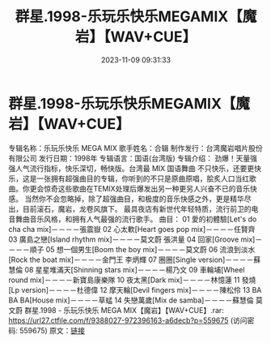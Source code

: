﻿---
title: 群星.1998-乐玩乐快乐MEGAMIX【魔岩】【WAV+CUE】
date: 2023-11-09 09:31:33
categories: WAV车载音乐、镜像
tags: 华语中文
---
# 群星.1998-乐玩乐快乐MEGAMIX【魔岩】【WAV+CUE】

专辑名称：乐玩乐快乐 MEGA MIX
歌手姓名：合辑
制作发行：台湾魔岩唱片股份有限公司
发行日期：1998年
专辑语言：国语(台湾版)
专辑介绍：
劲爆！天量强强人气流行指标，快乐深切，畅快版。台湾最 MIX 国语舞曲
不只快乐，还要更快乐，这是一张拥有超强曲目的专辑，你听到的不只是原曲原唱，脍炙人口当红歌曲。你更会惊奇这些歌曲在TEMIX处理后爆发出另一种更另人兴奋不已的音乐快感。
当然你不会忽略掉，除了超强曲目，和极度的音乐快感之外，更是精华尽出，目前滚石，魔岩，龙卷风旗下。
最具夜店有新世代年轻特质，流行前卫的电音舞曲音乐风格，和拥有人气最强的流行歌手。
曲目：
01 愛的初體驗[Let's do cha cha mix]－－－－張震嶽
02 心太軟[Heart goes pop mix]－－－－任賢齊
03 廣島之戀[Island rhythm mix]－－－－莫文蔚 張洪量
04 回家[Groove mix]－－－－順子
05 想一個男生[Boom the boy mix]－－－－莫文蔚
06 流浪到淡水[Rock the boat mix]－－－－金門王 李炳輝
07 圈圈[Single version]－－－－蘇慧倫
08 星星堆滿天[Shinning stars mix]－－－－楊乃文
09 車輪埔[Wheel round mix]－－－－新寶島康樂隊
10 夜太黑[Dark mix]－－－－林憶蓮
11 發燒[Lp version]－－－－杜德偉
12 摩天輪[Devil fingers mix]－－－－陳松伶
13 BA BA BA[House mix]－－－－草蜢
14 失戀萬歲[Mix de samba]－－－－蘇慧倫 莫文蔚
群星.1998 - 乐玩乐快乐 MEGA MIX【魔岩】【WAV+CUE】.rar: https://url27.ctfile.com/f/9388027-972396163-a6decb?p=559675
(访问密码: 559675)
原文：[链接](https://blog.sina.com.cn/s/blog_1647c7e76010313qo.html)